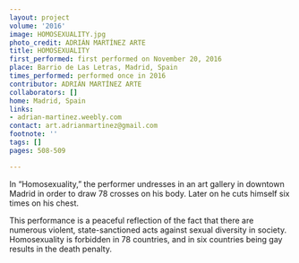 ```yaml
---
layout: project
volume: '2016'
image: HOMOSEXUALITY.jpg
photo_credit: ADRIÁN MARTÍNEZ ARTE
title: HOMOSEXUALITY
first_performed: first performed on November 20, 2016
place: Barrio de Las Letras, Madrid, Spain
times_performed: performed once in 2016
contributor: ADRIÁN MARTÍNEZ ARTE
collaborators: []
home: Madrid, Spain
links:
- adrian-martinez.weebly.com
contact: art.adrianmartinez@gmail.com
footnote: ''
tags: []
pages: 508-509

---
```


In “Homosexuality,” the performer undresses in an art gallery in downtown Madrid in order to draw 78 crosses on his body. Later on he cuts himself six times on his chest.

This performance is a peaceful reflection of the fact that there are numerous violent, state-sanctioned acts against sexual diversity in society. Homosexuality is forbidden in 78 countries, and in six countries being gay results in the death penalty.
